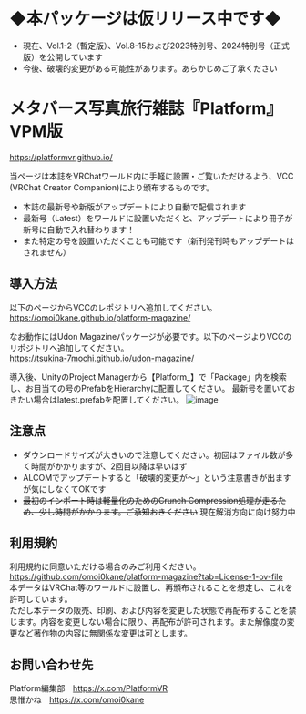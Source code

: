 # ◆本パッケージは仮リリース中です◆
* 現在、Vol.1-2（暫定版）、Vol.8-15および2023特別号、2024特別号（正式版）を公開しています
* 今後、破壊的変更がある可能性があります。あらかじめご了承ください

# メタバース写真旅行雑誌『Platform』VPM版
https://platformvr.github.io/

当ページは本誌をVRChatワールド内に手軽に設置・ご覧いただけるよう、VCC (VRChat Creator Companion)により頒布するものです。
* 本誌の最新号や新版がアップデートにより自動で配信されます
* 最新号（Latest）をワールドに設置いただくと、アップデートにより冊子が新号に自動で入れ替わります！
* また特定の号を設置いただくことも可能です（新刊発刊時もアップデートはされません）

## 導入方法
以下のページからVCCのレポジトリへ追加してください。  
https://omoi0kane.github.io/platform-magazine/

なお動作にはUdon Magazineパッケージが必要です。以下のページよりVCCのリポジトリへ追加してください。  
https://tsukina-7mochi.github.io/udon-magazine/

導入後、UnityのProject Managerから【Platform_】で「Package」内を検索し、お目当ての号のPrefabをHierarchyに配置してください。
最新号を置いておきたい場合はlatest.prefabを配置してください。
![image](https://github.com/user-attachments/assets/2e1d7550-37e1-4481-8d94-bc6aa90ef145)


## 注意点
* ダウンロードサイズが大きいので注意してください。初回はファイル数が多く時間がかかりますが、2回目以降は早いはず
* ALCOMでアップデートすると「破壊的変更が～」という注意書きが出ますが気にしなくてOKです
* ~~最初のインポート時は軽量化のためのCrunch Compression処理が走るため、少し時間がかかります。ご承知おきください~~ 現在解消方向に向け努力中

## 利用規約
利用規約に同意いただける場合のみご利用ください。  
https://github.com/omoi0kane/platform-magazine?tab=License-1-ov-file  
本データはVRChat等のワールドに設置し、再頒布されることを想定し、これを許可しています。  
ただし本データの販売、印刷、および内容を変更した状態で再配布することを禁じます。内容を変更しない場合に限り、再配布が許可されます。また解像度の変更など著作物の内容に無関係な変更は可とします。

## お問い合わせ先
Platform編集部　https://x.com/PlatformVR  
思惟かね　https://x.com/omoi0kane  

